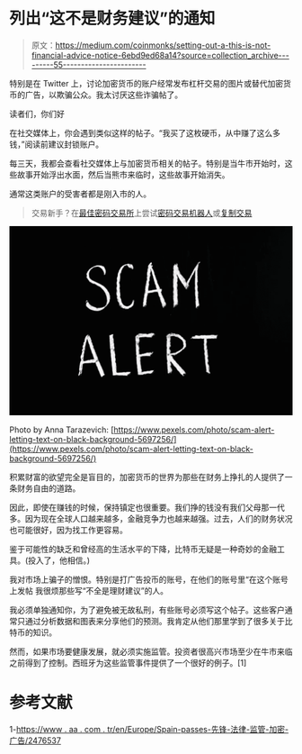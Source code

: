 # 列出“这不是财务建议”的通知

> 原文：<https://medium.com/coinmonks/setting-out-a-this-is-not-financial-advice-notice-6ebd9ed68a14?source=collection_archive---------55----------------------->

特别是在 Twitter 上，讨论加密货币的账户经常发布杠杆交易的图片或替代加密货币的广告，以欺骗公众。我太讨厌这些诈骗帖了。

读者们，你们好

在社交媒体上，你会遇到类似这样的帖子。“我买了这枚硬币，从中赚了这么多钱，”阅读前建议封锁账户。

每三天，我都会查看社交媒体上与加密货币相关的帖子。特别是当牛市开始时，这些故事开始浮出水面，然后当熊市来临时，这些故事开始消失。

通常这类账户的受害者都是刚入市的人。

> 交易新手？在[最佳密码交易所](/coinmonks/crypto-exchange-dd2f9d6f3769)上尝试[密码交易机器人](/coinmonks/crypto-trading-bot-c2ffce8acb2a)或[复制交易](/coinmonks/top-10-crypto-copy-trading-platforms-for-beginners-d0c37c7d698c)

![](img/ce5352524ec781106d4db333d17df3fa.png)

Photo by Anna Tarazevich: [https://www.pexels.com/photo/scam-alert-letting-text-on-black-background-5697256/](https://www.pexels.com/photo/scam-alert-letting-text-on-black-background-5697256/)

积累财富的欲望完全是盲目的，加密货币的世界为那些在财务上挣扎的人提供了一条财务自由的道路。

因此，即使在赚钱的时候，保持镇定也很重要。我们挣的钱没有我们父母那一代多。因为现在全球人口越来越多，金融竞争力也越来越强。过去，人们的财务状况也可能很好，因为找工作更容易。

鉴于可能性的缺乏和曾经高的生活水平的下降，比特币无疑是一种奇妙的金融工具。(投入了，他相信。)

我对市场上骗子的憎恨。特别是打广告投币的账号，在他们的账号里“在这个账号上发帖
我很烦那些写“不全是理财建议”的人。

我必须单独通知你，为了避免被无故私刑，有些账号必须写这个帖子。这些客户通常只通过分析数据和图表来分享他们的预测。我肯定从他们那里学到了很多关于比特币的知识。

然而，如果市场要健康发展，就必须实施监管。投资者很高兴市场至少在牛市来临之前得到了控制。西班牙为这些监管事件提供了一个很好的例子。[1]

# 参考文献

1-[https://www . aa . com . tr/en/Europe/Spain-passes-先锋-法律-监管-加密-广告/2476537](https://www.aa.com.tr/en/europe/spain-passes-pioneering-law-regulating-crypto-advertising/2476537)